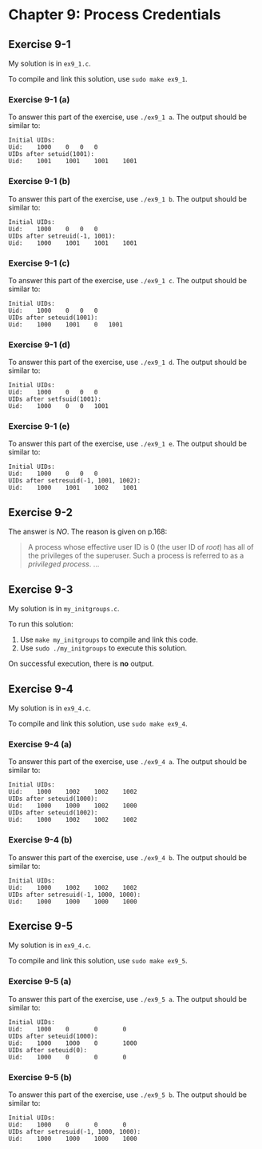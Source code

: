 # Chapter 9: Process Credentials

## Exercise 9-1

My solution is in `ex9_1.c`.

To compile and link this solution, use `sudo make ex9_1`.

### Exercise 9-1 (a)

To answer this part of the exercise, use `./ex9_1 a`. The output should be similar to:
```
Initial UIDs:
Uid:	1000	0	0	0
UIDs after setuid(1001):
Uid:	1001	1001	1001	1001
```

### Exercise 9-1 (b)

To answer this part of the exercise, use `./ex9_1 b`. The output should be similar to:
```
Initial UIDs:
Uid:	1000	0	0	0
UIDs after setreuid(-1, 1001):
Uid:	1000	1001	1001	1001
```

### Exercise 9-1 (c)

To answer this part of the exercise, use `./ex9_1 c`. The output should be similar to:
```
Initial UIDs:
Uid:	1000	0	0	0
UIDs after seteuid(1001):
Uid:	1000	1001	0	1001
```

### Exercise 9-1 (d)

To answer this part of the exercise, use `./ex9_1 d`. The output should be similar to:
```
Initial UIDs:
Uid:	1000	0	0	0
UIDs after setfsuid(1001):
Uid:	1000	0	0	1001
```

### Exercise 9-1 (e)

To answer this part of the exercise, use `./ex9_1 e`. The output should be similar to:
```
Initial UIDs:
Uid:	1000	0	0	0
UIDs after setresuid(-1, 1001, 1002):
Uid:	1000	1001	1002	1001
```

## Exercise 9-2

The answer is _NO_. The reason is given on p.168:
> A process whose effective user ID is 0 (the user ID of _root_) has all of the privileges of the superuser. Such a process is referred to as a _privileged process_. ...

## Exercise 9-3

My solution is in `my_initgroups.c`.

To run this solution:
1. Use `make my_initgroups` to compile and link this code.
1. Use `sudo ./my_initgroups` to execute this solution.

On successful execution, there is __no__ output.

## Exercise 9-4

My solution is in `ex9_4.c`.

To compile and link this solution, use `sudo make ex9_4`.

### Exercise 9-4 (a)

To answer this part of the exercise, use `./ex9_4 a`. The output should be similar to:
```
Initial UIDs:
Uid:    1000    1002    1002    1002
UIDs after seteuid(1000):
Uid:    1000    1000    1002    1000
UIDs after seteuid(1002):
Uid:    1000    1002    1002    1002
```

### Exercise 9-4 (b)

To answer this part of the exercise, use `./ex9_4 b`. The output should be similar to:
```
Initial UIDs:
Uid:    1000    1002    1002    1002
UIDs after setresuid(-1, 1000, 1000):
Uid:    1000    1000    1000    1000
```

## Exercise 9-5

My solution is in `ex9_4.c`.

To compile and link this solution, use `sudo make ex9_5`.

### Exercise 9-5 (a)

To answer this part of the exercise, use `./ex9_5 a`. The output should be similar to:
```
Initial UIDs:
Uid:    1000    0       0       0
UIDs after seteuid(1000):
Uid:    1000    1000    0       1000
UIDs after seteuid(0):
Uid:    1000    0       0       0
```

### Exercise 9-5 (b)

To answer this part of the exercise, use `./ex9_5 b`. The output should be similar to:
```
Initial UIDs:
Uid:    1000    0       0       0
UIDs after setresuid(-1, 1000, 1000):
Uid:    1000    1000    1000    1000
```
